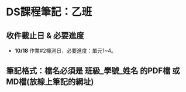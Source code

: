 # DS課程筆記：乙班
## 收件截止日 & 必要進度
- **10/18** 作業#2機測日，必要進度：單元1~4。
## 筆記格式：檔名必須是 班級_學號_姓名 的PDF檔 或 MD檔(放線上筆記的網址)
